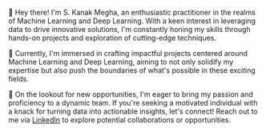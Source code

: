 👋 Hey there! I'm S. Kanak Megha, an enthusiastic practitioner in the realms of Machine Learning and Deep Learning. With a keen interest in leveraging data to drive innovative solutions, I'm constantly honing my skills through hands-on projects and exploration of cutting-edge techniques.

🚀 Currently, I'm immersed in crafting impactful projects centered around Machine Learning and Deep Learning, aiming to not only solidify my expertise but also push the boundaries of what's possible in these exciting fields.

💼 On the lookout for new opportunities, I'm eager to bring my passion and proficiency to a dynamic team. If you're seeking a motivated individual with a knack for turning data into actionable insights, let's connect! Reach out to me via [LinkedIn](https://www.linkedin.com/in/kanak-megha/) to explore potential collaborations or opportunities.


 
